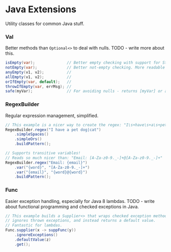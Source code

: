# Java Extensions

Utility classes for common Java stuff.

### Val

Better methods than `Optional<>` to deal with nulls. TODO - write more about this.

```java
isEmpty(var);              // Better empty checking with support for Strings, Collections, and Maps.
notEmpty(var);             // Better not-empty checking. More readable than !isEmpty();
anyEmpty(v1, v2);          //
allEmpty(v1, v2);          //
orIfEmpty(var, default);   //
throwIfEmpty(var, errMsg); //
safe(myVar);               // For avoiding nulls - returns [myVar] or a non-null empty value.
```

### RegexBuilder

Regular expression management, simplified.

```java
// This example is a nicer way to create the regex: "I\s+have\s+a\s+pet\s+(?:dog|cat)".
RegexBuilder.regex("I have a pet dog|cat")
    .simpleSpaces()
    .simpleOrs()
    .buildPattern();

// Supports transitive variables!
// Reads so much nicer than: "Email: [A-Za-z0-9._-]+@[A-Za-z0-9._-]+"
RegexBuilder.regex("Email: {email}")
    .var("{word}", "[A-Za-z0-9._-]+")
    .var("{email}", "{word}@{word}")
    .buildPattern();
```

### Func

Easier exception handling, especially for Java 8 lambdas. TODO - write about functional programming and checked exceptions in Java.

```java
// This example builds a Supplier<> that wraps checked exception methods,
// ignores thrown exceptions, and instead returns a default value.
// Fantastic for lambdas.
Func.supplier(x -> suppFunc(y))
    .ignoreExceptions()
    .defaultValue(z)
    .get();
```
